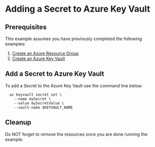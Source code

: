 
# Adding a Secret to Azure Key Vault

## Prerequisites

This example assumes you have previously completed the following examples:

1. [Create an Azure Resource Group](../../groupd/create/)
1. [Create an Azure Key Vault](../create/)

## Add a Secret to Azure Key Vault

To add a Secret to the Azure Key Vault use the command line below:

```shell
  az keyvault secret set \
    --name mySecret \
    --value mySecretValue \
    --vault-name $KEYVAULT_NAME
```

## Cleanup

Do NOT forget to remove the resources once you are done running the example.
